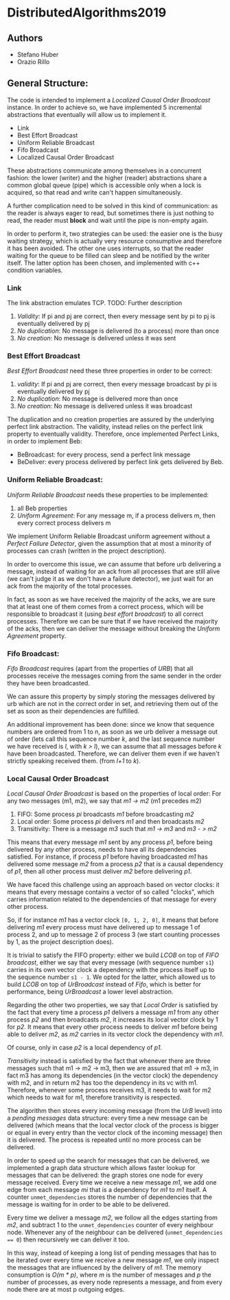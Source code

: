 # DistributedAlgorithms2019

## Authors
- Stefano Huber
- Orazio Rillo

## General Structure:
The code is intended to implement a *Localized Causal Order Broadcast* instance.
In order to achieve so, we have implemented 5 incremental abstractions
that eventually will allow us to implement it.

- Link
- Best Effort Broadcast
- Uniform Reliable Broadcast
- Fifo Broadcast
- Localized Causal Order Broadcast

These abstractions communicate among themselves in a concurrent
fashion: the lower (writer) and the higher (reader) abstractions share a 
common global queue (pipe) which is accessible only when a lock is
 acquired, so that read and write can't happen simultaneously. 

A further complication need to be solved in this kind of communication: 
as the reader is always eager to read, but sometimes there is just nothing
to read, the reader must **block** and wait until the pipe is non-empty again.

In order to perform it, two strategies can be used: the easier one is the 
busy waiting strategy, which is actually very resource consumptive and therefore 
it has been avoided. The other one uses interrupts, so that the reader
waiting for the queue to be filled can sleep and be notified by the 
writer itself. The latter option has been chosen, and implemented with 
c++ condition variables. 

### Link
The link abstraction emulates TCP. 
TODO: Further description

1)  *Validity*: If pi and pj are correct, then every message sent by pi to pj is
    eventually delivered by pj
2) *No duplication*: No message is
   delivered (to a process) more than once
3) *No creation*: No message is
   delivered unless it was sent

### Best Effort Broadcast
*Best Effort Broadcast* need these three properties in order to be correct:
1) *validity*: If pi and pj are correct, then every message broadcast by pi is
             eventually delivered by pj
2) *No duplication*: No message is delivered more than once
3) *No creation*: No message is delivered unless it was broadcast

The duplication and no creation properties are assured by the underlying
perfect link abstraction. The validity, instead relies on the perfect link
property to eventually validity. Therefore, once implemented Perfect Links,
in order to implement Beb:

- BeBroadcast: for every process, send a perfect link message
- BeDeliver: every process delivered by perfect link gets delivered by Beb.

### Uniform Reliable Broadcast:
*Uniform Reliable Broadcast* needs these properties to be implemented:
1) all Beb properties
2) *Uniform Agreement*: For any
   message m, if a process delivers m, then
   every correct process delivers m   
   
We implement Uniform Reliable Broadcast uniform agreement without a 
*Perfect Failure Detector*, given the assumption that at most a minority
of processes can crash (written in the project description).

In order to overcome this issue, we can assume that before 
urb delivering a message, instead of waiting for an ack from all processes 
that are still alive (we can't judge it as we don't have a failure detector), 
 we just wait for an ack from the majority of the total processes.
 
In fact, as soon as we have received the majority of the acks, we are 
sure that at least one of them comes from a correct process, which will be 
responsible to broadcast it (using *best effort broadcast*) to all correct 
processes. Therefore we can be sure that if we have received the majority 
of the acks, then we can deliver the message without breaking the *Uniform 
Agreement* property.

### Fifo Broadcast:
*Fifo Broadcast* requires (apart from the properties of *URB*) that all
 processes receive the messages coming 
from the same sender in the order they have been broadcasted.

We can assure this property by simply storing the messages delivered by urb
 which are not in the correct order in set, and retrieving them out of 
 the set as soon as their dependencies are fulfilled.
 
An additional improvement has been done: since we know that sequence 
numbers are ordered from 1 to n, as soon as we urb deliver a message 
out of order (lets call this sequence number *k*, and the last sequence
number we have received is *l*, with *k > l*),
we can assume that all messages before *k* have been broadcasted.
Therefore, we can deliver them even if we haven't strictly speaking 
received them. (from *l+1* to *k*).

### Local Causal Order Broadcast
*Local Causal Order Broadcast* is based on the properties of local order:
For any two messages (m1, m2), we say that *m1 -> m2* (m1 precedes m2) 
1) FIFO: Some process *pi*
         broadcasts *m1* before broadcasting *m2*
2) Local order: Some process *pi* delivers *m1* and then broadcasts *m2*
3) Transitivity: There is a message *m3* such that *m1 -> m3* and *m3 - > m2*

This means that every message *m1* sent by any process *p1*, before being
delivered by any other process, needs to have all its dependencies satisfied.
For instance, if process *p1* before having broadcasted *m1* has delivered 
some message *m2* from a process *p2* that is a causal dependency of *p1*,
then all other process must deliver *m2* before delivering *p1*.

We have faced this challenge using an approach based on vector clocks:
it means that every message contains a vector of so called "clocks", which 
carries information related to the dependencies of that message for every other process.

So, if for instance *m1* has a vector clock `[0, 1, 2, 0]`, it means that
before delivering *m1* every process must have delivered up to message 1 
of process 2, and up to message 2 of process 3 (we start counting processes 
by 1, as the project description does).

It is trivial to satisfy the FIFO property: either we build *LCOB* on top of
*FIFO broadcast*, either we say that every message (with sequence number `s1`) 
carries in its own vector clock a dependency with the process itself up to the
sequence number `s1 - 1`. We opted for the latter, which allowed us
to build *LCOB* on top of *UrBroadcast* instead of *Fifo*, which is 
better for performance, being *UrBroadcast* a lower level abstraction.

Regarding the other two properties, we say that *Local Order* is satisfied
 by the fact that every time a process *p1* delivers a message *m1* from any 
 other process *p2* and then broadcasts *m2*, it increases
 its local vector clock by 1 for *p2*. It means that every other 
 process needs to deliver *m1* before being able to deliver *m2*, as *m2*
 carries in its vector clock the dependency with *m1*.
 
Of course, only in case *p2* is a local dependency of *p1*.

*Transitivity* instead is satisfied by the fact that whenever there 
are three messages such that m1 -> m2 -> m3, then we are assured that 
m1 -> m3, in fact m3 has among its dependencies (in the vector clock) the
dependency with m2, and in return m2 has too the dependency in its vc with
m1. Therefore, whenever some process receives m3, it needs to wait for m2
which needs to wait for m1, therefore transitivity is respected.

The algorithm then stores every incoming message (from the *UrB* level)
into a *pending messages* data structure: every time a new message can be 
delivered (which means that the local vector clock of the process is 
bigger or equal in every entry than the vector clock of the incoming message) 
then it is delivered. The process is repeated until no more process can be 
delivered.

In order to speed up the search for messages that can be delivered, we 
implemented a graph data structure which allows faster lookup for messages
that can be delivered: the graph stores one node for every message received.
Every time we receive a new message *m1*, we add one edge from each message 
*mi* that is a dependency for *m1* to *m1* itself. A counter `unmet_dependencies`
stores the number of dependencies that the message is waiting for in order
to be able to be delivered. 

Every time we deliver a message *m2*, we follow all the edges starting from
*m2*, and subtract 1 to the `unmet_dependencies` counter of every neighbour node.
Whenever any of the neighbour can be delivered (`unmet_dependencies == 0`) then
recursively we can deliver it too.

In this way, instead of keeping a long list of pending messages that has to be iterated
over every time we receive a new message *m1*, we only inspect the messages that are 
influenced by the delivery of *m1*. The memory consumption is *O(m * p)*, where *m*
 is the number of messages and *p* the number of processes, as every node represents 
 a message, and from every node there are at most p outgoing edges.

  

 


 





